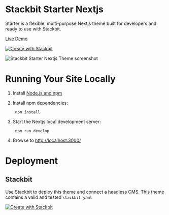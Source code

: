 # Stackbit Starter Nextjs

Starter is a flexible, multi-purpose Nextjs theme built for developers and ready to use with Stackbit.

[Live Demo](https://themes.stackbit.com/demos/starter/?demo=jststarternextjs)

[![Create with Stackbit](https://assets.stackbit.com/badge/create-with-stackbit.svg)](https://app.stackbit.com/create?theme=https://github.com/stackbit-themes/stackbit-starter-nextjs?utm_source=github&utm_medium=referral&utm_campaign=custom_themes)

![Stackbit Starter Nextjs Theme screenshot](https://themes.stackbit.com/images/starter-demo-1024x768.png)

# Running Your Site Locally

1. Install [Node.js and npm](https://nodejs.org/en/)

2. Install npm dependencies:

        npm install

3. Start the Nextjs local development server:

        npm run develop

4. Browse to [http://localhost:3000/](http://localhost:3000/)

# Deployment

## Stackbit

Use Stackbit to deploy this theme and connect a headless CMS. This theme contains a valid and tested `stackbit.yaml`

[![Create with Stackbit](https://assets.stackbit.com/badge/create-with-stackbit.svg)](https://app.stackbit.com/create?theme=https://github.com/stackbit-themes/stackbit-starter-nextjs?utm_source=github&utm_medium=referral&utm_campaign=custom_themes)


